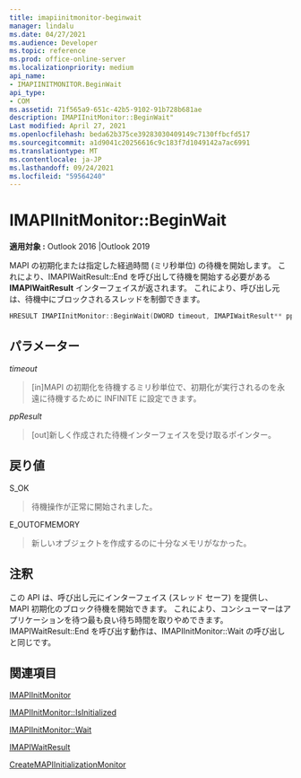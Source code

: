 ```yaml
---
title: imapiinitmonitor-beginwait
manager: lindalu
ms.date: 04/27/2021
ms.audience: Developer
ms.topic: reference
ms.prod: office-online-server
ms.localizationpriority: medium
api_name:
- IMAPIINITMONITOR.BeginWait
api_type:
- COM
ms.assetid: 71f565a9-651c-42b5-9102-91b728b681ae
description: IMAPIInitMonitor::BeginWait"
Last modified: April 27, 2021
ms.openlocfilehash: beda62b375ce39283030409149c7130ffbcfd517
ms.sourcegitcommit: a1d9041c20256616c9c183f7d1049142a7ac6991
ms.translationtype: MT
ms.contentlocale: ja-JP
ms.lasthandoff: 09/24/2021
ms.locfileid: "59564240"
---
```

# <a name="imapiinitmonitorbeginwait"></a>IMAPIInitMonitor::BeginWait
  
**適用対象 :** Outlook 2016 |Outlook 2019
  
MAPI の初期化または指定した経過時間 (ミリ秒単位) の待機を開始します。 これにより、IMAPIWaitResult::End を呼び出して待機を開始する必要がある **IMAPIWaitResult** インターフェイスが返されます。 これにより、呼び出し元は、待機中にブロックされるスレッドを制御できます。

```cpp
HRESULT IMAPIInitMonitor::BeginWait(DWORD timeout, IMAPIWaitResult** ppResult)
```

## <a name="parameters"></a>パラメーター
_timeout_
>[in]MAPI の初期化を待機するミリ秒単位で、初期化が実行されるのを永遠に待機するために INFINITE に設定できます。

_ppResult_
>[out]新しく作成された待機インターフェイスを受け取るポインター。

## <a name="return-value"></a>戻り値
S_OK
>待機操作が正常に開始されました。

E_OUTOFMEMORY
>新しいオブジェクトを作成するのに十分なメモリがなかった。

## <a name="remarks"></a>注釈
この API は、呼び出し元にインターフェイス (スレッド セーフ) を提供し、MAPI 初期化のブロック待機を開始できます。 これにより、コンシューマーはアプリケーションを待つ最も良い待ち時間を取りやめできます。 IMAPIWaitResult::End を呼び出す動作は、IMAPIInitMonitor::Wait の呼び出しと同じです。

## <a name="see-also"></a>関連項目

[IMAPIInitMonitor](imapiinitmonitoriunknown.md)

[IMAPIInitMonitor::IsInitialized](imapiinitmonitor-isinitialized.md)

[IMAPIInitMonitor::Wait](imapiinitmonitor-wait.md)

[IMAPIWaitResult](imapiwaitresultiunknown.md)

[CreateMAPIInitializationMonitor](createmapiinitializationmonitor.md)
